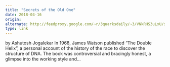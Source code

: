 ```yaml
---
title: "Secrets of the Old One"
date: 2018-04-16
origin: 
alternate: http://feedproxy.google.com/~r/3quarksdaily/~3/VNkRHS3uLxU/secrets-of-the-old-one.html
type: link
---
```


by Ashutosh Jogalekar In 1968, James Watson published “The Double Helix”, a personal account of the history of the race to discover the structure of DNA. The book was controversial and bracingly honest, a glimpse into the working style and...
